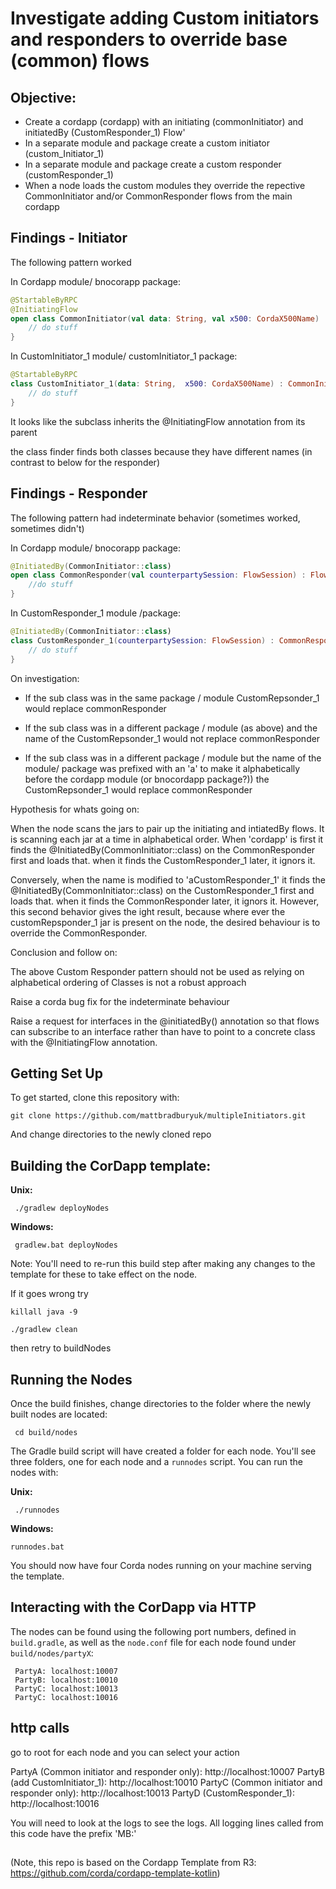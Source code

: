 

# Investigate adding Custom initiators and responders to override base (common) flows

## Objective: 

- Create a cordapp (cordapp) with an initiating (commonInitiator) and initiatedBy (CustomResponder_1) Flow'
- In a separate module and package create a custom initiator (custom_Initiator_1)
- In a separate module and package create a custom responder (customResponder_1)
- When a node loads the custom modules they override the repective CommonInitiator and/or CommonResponder flows from the main cordapp 

## Findings - Initiator

The following pattern worked

In Cordapp module/ bnocorapp package:
```kotlin
@StartableByRPC
@InitiatingFlow
open class CommonInitiator(val data: String, val x500: CordaX500Name) : FlowLogic<Unit>() {
    // do stuff
}

```

In CustomInitiator_1 module/ customInitiator_1 package:
```kotlin
@StartableByRPC
class CustomInitiator_1(data: String,  x500: CordaX500Name) : CommonInitiator(data, x500){
    // do stuff
}
```

It looks like the subclass inherits the @InitiatingFlow annotation from its parent

the class finder finds both classes because they have different names (in contrast to below for the responder)


## Findings - Responder

The following pattern had indeterminate behavior (sometimes worked, sometimes didn't)

In Cordapp module/ bnocorapp package:
```kotlin
@InitiatedBy(CommonInitiator::class)
open class CommonResponder(val counterpartySession: FlowSession) : FlowLogic<Unit>() {
    //do stuff
}
```

In CustomResponder_1 module /package:
```kotlin
@InitiatedBy(CommonInitiator::class)
class CustomResponder_1(counterpartySession: FlowSession) : CommonResponder(counterpartySession) {
    // do stuff
}
```
On investigation: 

- If the sub class was in the same package / module CustomRepsonder_1 would replace commonResponder
- If the sub class was in a different package / module (as above) and the name of the CustomRepsonder_1 would not replace commonResponder

- If the sub class was in a different package / module but the name of the module/ package was prefixed with an 'a' to make it alphabetically before the cordapp module (or bnocordapp package?)) the CustomRepsonder_1 would replace commonResponder

Hypothesis for whats going on: 

When the node scans the jars to pair up the initiating and intiatedBy flows. It is scanning each jar at a time in alphabetical order. When 'cordapp' is first it finds the @InitiatedBy(CommonInitiator::class) on the CommonResponder first and loads that. when it finds the CustomResponder_1 later, it ignors it.

Conversely, when the name is modified to 'aCustomResponder_1' it finds the @InitiatedBy(CommonInitiator::class) on the CustomResponder_1 first and loads that. when it finds the CommonResponder  later, it ignors it. However, this second behavior gives the ight result, because where ever the customRepsponder_1 jar is present on the node, the desired behaviour is to override the CommonResponder.

Conclusion and follow on:

The above Custom Responder pattern should not be used as relying on alphabetical ordering of Classes is not a robust approach

Raise a corda bug fix for the indeterminate behaviour

Raise a request for interfaces in the @initiatedBy() annotation so that flows can subscribe to an interface rather than have to point to a concrete class with the @InitiatingFlow annotation.


## Getting Set Up

To get started, clone this repository with:

    git clone https://github.com/mattbradburyuk/multipleInitiators.git

And change directories to the newly cloned repo

     

## Building the CorDapp template:

**Unix:** 

     ./gradlew deployNodes

**Windows:**

     gradlew.bat deployNodes

Note: You'll need to re-run this build step after making any changes to
the template for these to take effect on the node.

If it goes wrong try 
    
    killall java -9
    
    ./gradlew clean
    
then retry to buildNodes

## Running the Nodes

Once the build finishes, change directories to the folder where the newly
built nodes are located:

     cd build/nodes

The Gradle build script will have created a folder for each node. You'll
see three folders, one for each node and a `runnodes` script. You can
run the nodes with:

**Unix:**

     ./runnodes

**Windows:**

    runnodes.bat

You should now have four Corda nodes running on your machine serving 
the template.


## Interacting with the CorDapp via HTTP

The nodes can be found using the following port numbers, defined in 
`build.gradle`, as well as the `node.conf` file for each node found
under `build/nodes/partyX`:

     PartyA: localhost:10007
     PartyB: localhost:10010
     PartyC: localhost:10013 
     PartyC: localhost:10016 

## http calls

go to root for each node and you can select your action

PartyA (Common initiator and responder only): http://localhost:10007
PartyB (add CustomInitiator_1): http://localhost:10010
PartyC (Common initiator and responder only): http://localhost:10013
PartyD (CustomResponder_1): http://localhost:10016

You will need to look at the logs to see the logs. All logging lines called from this code have the prefix 'MB:'

## 

(Note, this repo is based on the Cordapp Template from R3: https://github.com/corda/cordapp-template-kotlin)